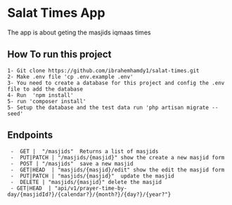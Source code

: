 # Salat Times App
The app  is about geting the masjids iqmaas times

## How To run this project
    1- Git clone https://github.com/ibrahemhamdy1/salat-times.git
    2- Make .env file 'cp .env.example .env'
    3- You need to create a database for this project and config the .env file to add the database
    4- Run  'npm install'
    5- run 'composer install'
    5- Setup the database and the test data run 'php artisan migrate --seed'
## Endpoints 
     -  GET |  "/masjids"  Returns a list of masjids
     -  PUT|PATCH | "/masjids/{masjid}" show the create a new masjid form
     -  POST | "/masjids"  save a new masjid
     -  GET|HEAD  | "masjids/{masjid}/edit" show the edit the masjid form
     -  PUT|PATCH | "masjids/{masjid}"  update the masjid
     -  DELETE | "masjids/{masjid}" delete the masjid
     - GET|HEAD  | "api/v1/prayer-time-by-day/{masjidId?}/{calendar?}/{month?}/{day?}/{year?"}
     
